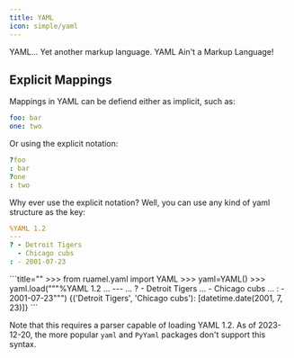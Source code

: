 ```yaml
---
title: YAML
icon: simple/yaml
---
```


YAML... Yet another markup language. YAML Ain't a Markup Language!

Explicit Mappings
-----------------

Mappings in YAML can be defiend either as implicit, such as:

```yaml
foo: bar
one: two
```

Or using the explicit notation:

```yaml
?foo
: bar
?one
: two
```

Why ever use the explicit notation? Well, you can use any kind of yaml structure as the key:

```yaml
%YAML 1.2
---
? - Detroit Tigers
  - Chicago cubs
: - 2001-07-23
```
<div class="result">
```title=""
>>> from ruamel.yaml import YAML
>>> yaml=YAML()
>>> yaml.load("""%YAML 1.2
... ---
... ? - Detroit Tigers
...   - Chicago cubs
... : - 2001-07-23""")
{('Detroit Tigers', 'Chicago cubs'): [datetime.date(2001, 7, 23)]}
```
</div>

Note that this requires a parser capable of loading YAML 1.2. As of 2023-12-20, the more popular `yaml` and `PyYaml` packages don't support this syntax.
